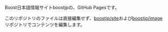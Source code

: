 Boost日本語情報サイトboostjpの、GitHub Pagesです。

このリポジトリのファイルは直接編集せず、[boostjp/site](https://github.com/boostjp/site)および[boostjp/image](https://github.com/boostjp/image)リポジトリでコンテンツを編集します。

